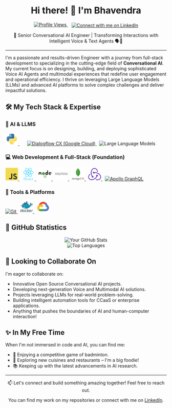 <h1 align="center">Hi there! 👋 I'm Bhavendra</h1>

<p align="center">
  <a href="https://komarev.com/ghpvc/?username=bhaven01-geek&label=Profile%20Views&color=0e75b6&style=flat">
    <img src="https://komarev.com/ghpvc/?username=bhaven01-geek&label=Profile%20Views&color=0e75b6&style=flat" alt="Profile Views"/>
  </a>
    
  <a href="https://www.linkedin.com/in/bhavendra-panchal-7425b81a4">
    <img align="center" src="https://img.icons8.com/fluent/48/000000/linkedin.png" alt="Connect with me on LinkedIn" />
  </a>
  <!-- Optional: Add other badges like Twitter, Portfolio, Email -->
  <!-- <a href="mailto:youremail@example.com"><img src="https://img.shields.io/badge/Email-Contact%20Me-red"></a> -->
</p>

<p align="center">
  🚀 Senior Conversational AI Engineer | Transforming Interactions with Intelligent Voice & Text Agents 🗣️💬
</p>

---

I'm a passionate and results-driven Engineer with a journey from full-stack development to specializing in the cutting-edge field of **Conversational AI**. My current focus is on designing, building, and deploying sophisticated Voice AI Agents and multimodal experiences that redefine user engagement and operational efficiency. I thrive on leveraging Large Language Models (LLMs) and advanced AI platforms to solve complex challenges and deliver impactful solutions.

## 🛠️ My Tech Stack & Expertise

### 🧠 AI & LLMS

<p align="left">
  <a href="https://www.python.org" target="_blank" rel="noreferrer">
    <img src="https://raw.githubusercontent.com/devicons/devicon/master/icons/python/python-original.svg" alt="Python" width="40" height="40"/>
  </a>
   
<!--   <a href="https://python.langchain.com/" target="_blank" rel="noreferrer">
    <img src="https://raw.githubusercontent.com/langchain-ai/langchain/master/docs/static/img/brand/wordmark-color.svg" alt="Langchain" width="120" height="40"/>
    If the above Langchain logo doesn't render well or you prefer a smaller icon, search for a Langchain icon or use a generic AI badge 
    Example generic AI badge: <img src="https://img.shields.io/badge/Langchain-AI-orange?style=for-the-badge&logo=data:image/svg+xml;base64,... (find or make an SVG)"> 
  </a> -->
   
<!--   <a href="https://cloud.google.com/vertex-ai" target="_blank" rel="noreferrer">
    <img src="https://k21academy.com/wp-content/uploads/2024/10/vertex-ai-258x300.png" alt="Vertex AI (Google Cloud)" width="120" height="70"/>
     Or use a more specific Vertex AI logo if available
  </a> -->
   
  <a href="https://cloud.google.com/dialogflow/cx/docs" target="_blank" rel="noreferrer">
    <img src="https://ruslanmv.com/assets/images/posts/2022-01-06-ChatBot-with-Dialogflox-CX-in-Google-Cloud/logos.png" alt="Dialogflow CX (Google Cloud)" width="150" height="50"/>
    <!-- You can find a more specific Dialogflow logo or use text badge -->
    <!-- <img src="https://img.shields.io/badge/Dialogflow%20CX-4285F4?style=for-the-badge&logo=googlecloud&logoColor=white" alt="Dialogflow CX"/> -->
  </a>
   
  <!-- For LLMs, Playbooks, CCaaS - these are concepts or specific tools. You might need generic icons or custom badges -->
  <img src="https://img.shields.io/badge/LLMs-🧠-blue?style=flat-square" alt="Large Language Models" height="40"/>
   
<!--   <img src="https://img.shields.io/badge/Playbooks-Automate-lightgrey?style=flat-square" alt="Playbooks" height="40"/> <!-- Replace with actual logo if available -->
<!--   <img src="https://img.shields.io/badge/CCaaS-Call_Center-success?style=flat-square" alt="CCaaS" height="40"/> <!-- Replace with actual logo if available -->
</p>

### 💻 Web Development & Full-Stack (Foundation)
<p align="left">
  <a href="https://developer.mozilla.org/en-US/docs/Web/JavaScript" target="_blank" rel="noreferrer">
    <img src="https://raw.githubusercontent.com/devicons/devicon/master/icons/javascript/javascript-original.svg" alt="JavaScript" width="40" height="40"/>
  </a>
   
  <a href="https://reactjs.org/" target="_blank" rel="noreferrer">
    <img src="https://raw.githubusercontent.com/devicons/devicon/master/icons/react/react-original-wordmark.svg" alt="React" width="40" height="40"/>
  </a>
   
  <a href="https://nodejs.org" target="_blank" rel="noreferrer">
    <img src="https://raw.githubusercontent.com/devicons/devicon/master/icons/nodejs/nodejs-original-wordmark.svg" alt="Node.js" width="40" height="40"/>
  </a>
   
  <a href="https://expressjs.com" target="_blank" rel="noreferrer">
    <img src="https://raw.githubusercontent.com/devicons/devicon/master/icons/express/express-original-wordmark.svg" alt="Express.js" width="40" height="40"/>
    <!-- Note: The Express logo is black, might need ?theme=light from simpleicons.org if your GitHub theme is dark and this doesn't show well -->
    <!-- Alternative: <img src="https://cdn.simpleicons.org/express/FFFFFF" alt="Express.js" width="40" height="40"/> (white version) -->
  </a>
   
  <a href="https://www.mongodb.com/" target="_blank" rel="noreferrer">
    <img src="https://raw.githubusercontent.com/devicons/devicon/master/icons/mongodb/mongodb-original-wordmark.svg" alt="MongoDB" width="40" height="40"/>
  </a>
   
  <a href="https://redux.js.org" target="_blank" rel="noreferrer">
    <img src="https://raw.githubusercontent.com/devicons/devicon/master/icons/redux/redux-original.svg" alt="Redux" width="40" height="40"/>
  </a>
   
  <a href="https://www.apollographql.com/" target="_blank" rel="noreferrer">
    <img src="https://miro.medium.com/v2/resize:fit:1200/1*WIdWCapkZ7UXr9ie-qBrYg.png" alt="Apollo GraphQL" width="80" height="50"/>
  </a>
</p>

### 🔧 Tools & Platforms
<p align="left">
  <a href="https://git-scm.com/" target="_blank" rel="noreferrer">
    <img src="https://www.vectorlogo.zone/logos/git-scm/git-scm-icon.svg" alt="Git" width="40" height="40"/>
  </a>
   
  <a href="https://www.docker.com/" target="_blank" rel="noreferrer">
    <img src="https://raw.githubusercontent.com/devicons/devicon/master/icons/docker/docker-original-wordmark.svg" alt="Docker" width="40" height="40"/>
  </a>
   
  <a href="https://cloud.google.com/" target="_blank" rel="noreferrer">
    <img src="https://raw.githubusercontent.com/devicons/devicon/master/icons/googlecloud/googlecloud-original.svg" alt="Google Cloud Platform" width="40" height="40"/>
  </a>
</p>

## 🌟 GitHub Statistics

<p align="center">
  <img src="https://github-readme-stats.vercel.app/api?username=bhaven01-geek&show_icons=true&theme=radical&rank_icon=github&hide_border=true" alt="Your GitHub Stats" />
  <br/>
  <img src="https://github-readme-stats.vercel.app/api/top-langs/?username=bhaven01-geek&layout=compact&theme=radical&hide_border=true" alt="Top Languages" />
</p>
<!-- You can also add a GitHub Streak Stats if you like:
<p align="center">
  <img src="https://github-readme-streak-stats.herokuapp.com/?user=your-github-username&theme=radical&hide_border=true" alt="GitHub Streak" />
</p>
-->

## 🤝 Looking to Collaborate On

I'm eager to collaborate on:

-   Innovative Open Source Conversational AI projects.
-   Developing next-generation Voice and Multimodal AI solutions.
-   Projects leveraging LLMs for real-world problem-solving.
-   Building intelligent automation tools for CCaaS or enterprise applications.
-   Anything that pushes the boundaries of AI and human-computer interaction!

## ✨ In My Free Time

When I'm not immersed in code and AI, you can find me:

-   🏸 Enjoying a competitive game of badminton.
-   🍜 Exploring new cuisines and restaurants – I'm a big foodie!
-   📚 Keeping up with the latest advancements in AI research.

---

<p align="center">
  📫 Let's connect and build something amazing together! Feel free to reach out.
</p>
<p align="center">
  You can find my work on my repositories or connect with me on <a href="https://www.linkedin.com/in/bhavendra-panchal-7425b81a4">LinkedIn</a>.
</p>
